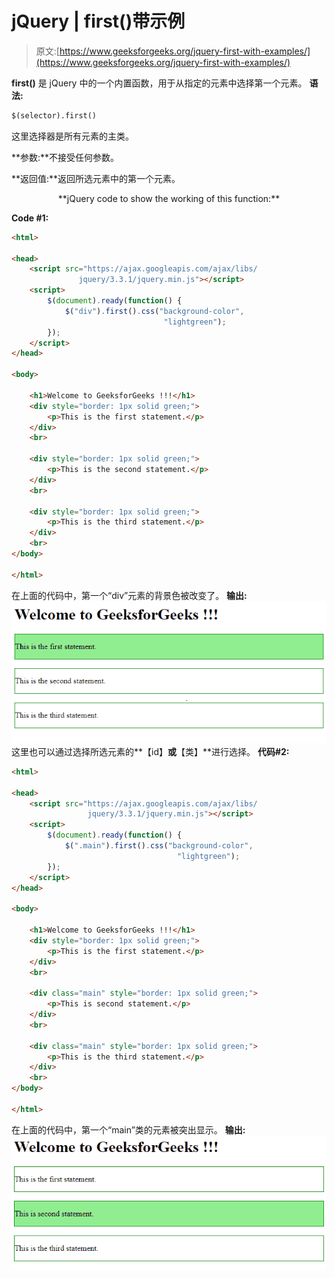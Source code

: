 # jQuery | first()带示例

> 原文:[https://www.geeksforgeeks.org/jquery-first-with-examples/](https://www.geeksforgeeks.org/jquery-first-with-examples/)

**first()** 是 jQuery 中的一个内置函数，用于从指定的元素中选择第一个元素。
**语法:**

```html
$(selector).first()

```

这里选择器是所有元素的主类。

**参数:**不接受任何参数。

**返回值:**返回所选元素中的第一个元素。

<center>**jQuery code to show the working of this function:**</center>

**Code #1:**

```html
<html>

<head>
    <script src="https://ajax.googleapis.com/ajax/libs/
               jquery/3.3.1/jquery.min.js"></script>
    <script>
        $(document).ready(function() {
            $("div").first().css("background-color",
                                  "lightgreen");
        });
    </script>
</head>

<body>

    <h1>Welcome to GeeksforGeeks !!!</h1>
    <div style="border: 1px solid green;">
        <p>This is the first statement.</p>
    </div>
    <br>

    <div style="border: 1px solid green;">
        <p>This is the second statement.</p>
    </div>
    <br>

    <div style="border: 1px solid green;">
        <p>This is the third statement.</p>
    </div>
    <br>
</body>

</html>
```

在上面的代码中，第一个“div”元素的背景色被改变了。
**输出:**
![](img/ba8cf3e3b7ae885112044e8f089b1499.png)
这里也可以通过选择所选元素的**【id】**或**【类】**进行选择。
**代码#2:**

```html
<html>

<head>
    <script src="https://ajax.googleapis.com/ajax/libs/
                 jquery/3.3.1/jquery.min.js"></script>
    <script>
        $(document).ready(function() {
            $(".main").first().css("background-color",
                                     "lightgreen");
        });
    </script>
</head>

<body>

    <h1>Welcome to GeeksforGeeks !!!</h1>
    <div style="border: 1px solid green;">
        <p>This is the first statement.</p>
    </div>
    <br>

    <div class="main" style="border: 1px solid green;">
        <p>This is second statement.</p>
    </div>
    <br>

    <div class="main" style="border: 1px solid green;">
        <p>This is the third statement.</p>
    </div>
    <br>
</body>

</html>
```

在上面的代码中，第一个“main”类的元素被突出显示。
**输出:**
![](img/91c508cb214d5150efdd953047cb0eae.png)